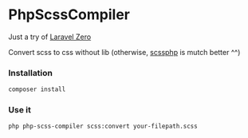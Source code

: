 # PhpScssCompiler

Just a try of [Laravel Zero]

Convert scss to css without lib (otherwise, [scssphp] is mutch better ^^)

### Installation
```sh
composer install
```
### Use it
```sh
php php-scss-compiler scss:convert your-filepath.scss
```

[Laravel Zero]: <https://laravel-zero.com/>
[scssphp]: <http://leafo.net/scssphp/>
